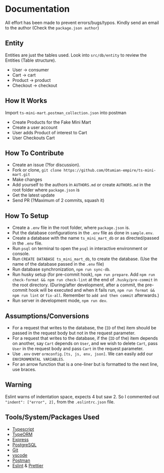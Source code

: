 # Documentation

All effort has been made to prevent errors/bugs/typos. Kindly send an email to the author (Check the `package.json author`)

## Entity

Entities are just the tables used. Look into `src/db/entity` to review the Entities (Table structure).

- User -> consumer
- Cart -> cart
- Product -> product
- Checkout -> checkout

## How It Works

Import `ts-mini-mart.postman_collection.json` into postman

- Create Products for the Fake Mini Mart
- Create a user account
- User adds Product of interest to Cart
- User Checkouts Cart

## How To Contribute

- Create an issue (?for discussion).
- Fork or clone, `git clone https://github.com/Otumian-empire/ts-mini-mart.git`
- Make changes
- Add yourself to the authors in `AUTHORS.md` or create `AUTHORS.md` in the root folder where `package.json` is
- Get the latest update
- Send PR (?Maximum of 2 commits, squash it)

## How To Setup

- Create a `.env` file in the root folder, where `package.json` is.
- Put the database configurations in the `.env` file as done in `sample.env`.
- Create a database with the name `ts_mini_mart_db` or as directed/passed in the `.env` file.
- Run `psql` on terminal to open the `psql` in interactive environment or console.
- Run `CREATE DATABASE ts_mini_mart_db`, to create the database. (Use the name of the database passed in the `.env` file)
- Run database synchronization, `npm run sync-db`.
- Run husky setup (for pre-commit hook), `npm run prepare`. Add `npm run check-format && npm run check-lint` at the end of `.husky/pre-commit` in the root directory. (During/after development, after a commit, the pre-commit hook will be executed and when it fails run, `npm run format && npm run lint` or `fix-all`. Remember to `add and then commit` afterwards.)
- Run server in development mode, `npm run dev`.

## Assumptions/Conversions

- For a request that writes to the database, the (`ID` of the) item should be passed in the request body but not in the request parameter.
- For a request that writes to the database, if the (`ID` of the) item depends on another, say `Cart` depends on `User`, and we wish to delete `Cart`, pass `User` in the request body and pass `Cart` in the request parameter.
- Use `.env` over `ormconfig.[ts, js, env, json]`. We can easily add our `ENVIRONMENTAL VARIABLES`.
- For an arrow function that is a one-liner but is formatted to the next line, use braces.

## Warning

Eslint warns of indentation space, expects 4 but saw 2. So I commented out `"indent": ["error", 2],` from the `.eslintrc.json` file.

## Tools/System/Packages Used

- [Typescript](https://www.typescriptlang.org/)
- [TypeORM](https://typeorm.io)
- [Express](https://expressjs.com/)
- [PostgreSQL](https://www.postgresql.org/)
- [Git](https://git-scm.com/)
- [vscode](https://code.visualstudio.com/)
- [Postman](https://www.postman.com/)
- [Eslint](https://eslint.org/) & [Prettier](https://prettier.io/)
